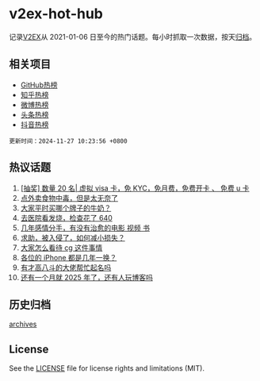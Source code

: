 # v2ex-hot-hub

 记录[V2EX](https://www.v2ex.com/)从 2021-01-06 日至今的热门话题。每小时抓取一次数据，按天[归档](archives)。
 
 ## 相关项目

- [GitHub热榜](https://github.com/lonnyzhang423/github-hot-hub)
- [知乎热榜](https://github.com/lonnyzhang423/zhihu-hot-hub)
- [微博热榜](https://github.com/lonnyzhang423/weibo-hot-hub)
- [头条热榜](https://github.com/lonnyzhang423/toutiao-hot-hub)
- [抖音热榜](https://github.com/lonnyzhang423/douyin-hot-hub)


 `更新时间：2024-11-27 10:23:56 +0800`

## 热议话题

1. [[抽奖] 数量 20 名| 虚拟 visa 卡，免 KYC，免月费，免费开卡 、 免费 u 卡](https://www.v2ex.com/t/1092810)
1. [点外卖食物中毒，但是太无奈了](https://www.v2ex.com/t/1092725)
1. [大家平时买哪个牌子的牛奶？](https://www.v2ex.com/t/1092805)
1. [去医院看发烧，检查花了 640](https://www.v2ex.com/t/1092795)
1. [几年感情分手，有没有治愈的电影 视频 书](https://www.v2ex.com/t/1092747)
1. [求助，被入侵了，如何减小损失？](https://www.v2ex.com/t/1092714)
1. [大家怎么看待 cg 这件事情](https://www.v2ex.com/t/1092953)
1. [各位的 iPhone 都是几年一换？](https://www.v2ex.com/t/1092852)
1. [有才高八斗的大佬帮忙起名吗](https://www.v2ex.com/t/1092949)
1. [还有一个月就 2025 年了，还有人玩博客吗](https://www.v2ex.com/t/1092673)

## 历史归档

[archives](archives)

## License

See the [LICENSE](LICENSE) file for license rights and limitations (MIT).
